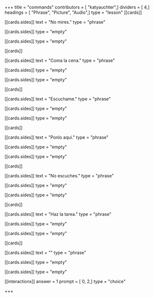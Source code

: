 +++
title = "commands"
contributors = [ "katyauchter",]
dividers = [ 4,]
headings = [ "Phrase", "Picture", "Audio",]
type = "lesson"
[[cards]]

[[cards.sides]]
text = "No mires."
type = "phrase"

[[cards.sides]]
type = "empty"

[[cards.sides]]
type = "empty"

[[cards]]

[[cards.sides]]
text = "Coma la cena."
type = "phrase"

[[cards.sides]]
type = "empty"

[[cards.sides]]
type = "empty"

[[cards]]

[[cards.sides]]
text = "Escuchame."
type = "phrase"

[[cards.sides]]
type = "empty"

[[cards.sides]]
type = "empty"

[[cards]]

[[cards.sides]]
text = "Ponlo aquí."
type = "phrase"

[[cards.sides]]
type = "empty"

[[cards.sides]]
type = "empty"

[[cards]]

[[cards.sides]]
text = "No escuches."
type = "phrase"

[[cards.sides]]
type = "empty"

[[cards.sides]]
type = "empty"

[[cards]]

[[cards.sides]]
text = "Haz la tarea."
type = "phrase"

[[cards.sides]]
type = "empty"

[[cards.sides]]
type = "empty"

[[cards]]

[[cards.sides]]
text = ""
type = "phrase"

[[cards.sides]]
type = "empty"

[[cards.sides]]
type = "empty"

[[interactions]]
answer = 1
prompt = [ 0, 2,]
type = "choice"

+++
